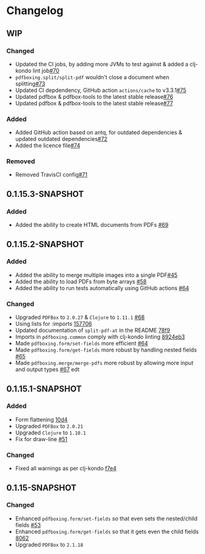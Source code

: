 # Changelog

## WIP

### Changed
- Updated the CI jobs, by adding more JVMs to test against & added a clj-kondo lint job[#70](https://github.com/dotemacs/pdfboxing/pull/70)
- `pdfboxing.split/split-pdf` wouldn't close a document when splitting[#73](https://github.com/dotemacs/pdfboxing/pull/73)
- Updated CI depdendency, GitHub action `actions/cache` to v3.3.1[#75](https://github.com/dotemacs/pdfboxing/pull/75)
- Updated pdfbox & pdfbox-tools to the latest stable release[#76](https://github.com/dotemacs/pdfboxing/pull/76)
- Updated pdfbox & pdfbox-tools to the latest stable release[#77](https://github.com/dotemacs/pdfboxing/pull/77)

### Added
- Added GitHub action based on antq, for outdated dependencies & updated outdated dependencies[#72](https://github.com/dotemacs/pdfboxing/pull/72)
- Added the licence file[#74](https://github.com/dotemacs/pdfboxing/pull/74)

### Removed
- Removed TravisCI config[#71](https://github.com/dotemacs/pdfboxing/pull/71)

## 0.1.15.3-SNAPSHOT

### Added
- Added the ability to create HTML documents from PDFs [#69](https://github.com/dotemacs/pdfboxing/pull/69)

## 0.1.15.2-SNAPSHOT

### Added
- Added the ability to merge multiple images into a single PDF[#45](https://github.com/dotemacs/pdfboxing/pull/45)
- Added the ability to load PDFs from byte arrays [#58](https://github.com/dotemacs/pdfboxing/pull/58)
- Added the ability to run tests automatically using GitHub actions [#64](https://github.com/dotemacs/pdfboxing/pull/64)

### Changed
- Upgraded `PDFBox` to `2.0.27` & `Clojure` to `1.11.1` [#68](https://github.com/dotemacs/pdfboxing/pull/68)
- Using lists for :imports [157706](https://github.com/dotemacs/pdfboxing/commit/1577064f72e34523245454bca0f232da6a3e7c2f)
- Updated documentation of `split-pdf-at` in the README [78f9](https://github.com/dotemacs/pdfboxing/commit/78f9e822a6463c84bb8f257c8bc5956bd8269258)
- Imports in `pdfboxing.common` comply with clj-kondo linting [8924eb3](https://github.com/dotemacs/pdfboxing/commit/8924eb37669d2ba22b543179c2f1d2dbfab93926)
- Made `pdfboxing.form/set-fields` more efficient [#64](https://github.com/dotemacs/pdfboxing/pull/64)
- Made `pdfboxing.form/get-fields` more robust by handling nested fields [#65](https://github.com/dotemacs/pdfboxing/pull/65)
- Made `pdfboxing.merge/merge-pdfs` more robust by allowing more input and output types [#67](https://github.com/dotemacs/pdfboxing/pull/67)
edt

## 0.1.15.1-SNAPSHOT

### Added
- Form flattening [10d4](https://github.com/dotemacs/pdfboxing/commit/10d4962209f92290b66a709a8e64edf3203eab2a)
- Upgraded `PDFBox` to `2.0.21`
- Upgraded `Clojure` to `1.10.1`
- Fix for draw-line [#51](https://github.com/dotemacs/pdfboxing/pull/51)

### Changed
- Fixed all warnings as per clj-kondo [f7e4](https://github.com/dotemacs/pdfboxing/commit/f7e4eaf7c192ab6b3db2bd8420d5011a8837cc0a)

## 0.1.15-SNAPSHOT

### Changed
- Enhanced `pdfboxing.form/set-fields` so that even sets the nested/child fields [#53](https://github.com/dotemacs/pdfboxing/pull/53)
- Enhanced `pdfboxing.form/get-fields` so that it gets even the child fields [8062](https://github.com/dotemacs/pdfboxing/commit/8062677d51e279496951f5f3630b947227150410)
- Upgraded `PDFBox` to `2.1.18`

